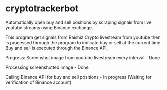 # cryptotrackerbot
Automatically open buy and sell positions by scraping signals from live youtube streams using Binance exchange.

  This program get signals from Raishiz Crypto livestream from youtube then is processed through the program to
indicate buy or sell at the current time. Buy and sell is executed through the Binance API. 

Progress:
Screenshot image from youtube livestream every interval - Done

Processing screenshotted image - Done

Calling Binance API for buy and sell positions - In progress (Waiting for verification of Binance account)
